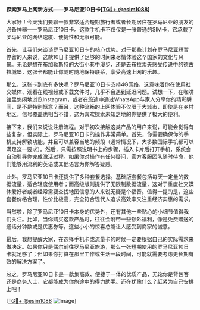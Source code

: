 **探索罗马上网新方式——罗马尼亚10日卡[[TG💪+ @esim1088](https://t.me/s/esim1088)]**

大家好！今天我们要聊一款非常适合短期旅行者或者长期居住在罗马尼亚的朋友的必备神器——罗马尼亚10日卡。这款手机卡不仅仅是一张普通的SIM卡，它承载了罗马尼亚的网络速度、便捷性和无限可能。

首先，让我们来谈谈罗马尼亚10日卡的核心优势。对于那些计划在罗马尼亚短暂停留的人来说，这款10日卡提供了足够的时间来尽情体验这个国家的文化与风景。无论是想在布加勒斯特的大街小巷中漫步，还是去布拉索夫感受传说中的德古拉城堡，这张卡都能让你随时随地保持联系，享受高速上网的乐趣。

那么，这张卡到底有多快呢？罗马尼亚10日卡支持4G网络，这意味着你在使用社交媒体、观看在线视频或下载文件时，几乎不会遇到延迟问题。试想一下，在咖啡馆里悠闲地浏览Instagram，或者在旅途中通过WhatsApp与家人分享你的精彩瞬间，是不是特别惬意？而且，这种流畅的上网体验不仅限于大城市，即使是在乡村地区，信号覆盖也相当不错，这为喜欢探索未知之地的你提供了极大的便利。

接下来，我们来说说注册流程。对于初次接触这类产品的用户来说，可能会觉得有些复杂，但实际上，罗马尼亚10日卡的操作非常简单。首先，你需要确保你的手机支持解锁功能，并且可以兼容当地的频段（通常情况下，大多数国际手机都可以满足这一要求）。然后，只需按照说明书上的步骤，插入卡片后打开手机，系统会自动引导你完成激活过程。如果你对操作有任何疑问，官方客服团队随时待命，他们能够用流利的英语或其他语言为你解答疑惑。

此外，罗马尼亚10日卡还提供了多种套餐选择。基础版套餐包括每天一定量的数据流量，适合轻度使用者；而高级版则提供了无限制数据流量，这对于重度社交媒体爱好者或者经常需要查找地图信息的人来说无疑是个福音。值得一提的是，这些套餐价格合理，性价比极高，完全符合现代人追求高效率又注重经济实惠的需求。

当然啦，除了罗马尼亚10日卡本身的优势外，还有其他一些贴心的小细节值得我们关注。比如，当你购买这款产品时，往往会附带一些额外福利，像是免费赠送的通话分钟数或是优惠券等。这些小小的惊喜总能让人感受到商家的诚意。

最后，我想提醒大家，在选择手机卡或流量卡的时候一定要根据自己的实际需求来做决定。如果你只是偶尔前往罗马尼亚旅游，那么一张短期使用的罗马尼亚10日卡就足够了；但如果你打算在那里工作或生活一段时间，可能就需要考虑更长期有效的解决方案了。

总之，罗马尼亚10日卡是一款集高效、便捷于一体的优质产品，无论你是背包客还是商务人士，它都能成为你旅途中的得力助手。还在犹豫什么？赶紧为自己安排上吧！

[[TG💪+ @esim1088](https://t.me/s/esim1088) ![Image](https://i.postimg.cc/4NQfJmqS/Snipaste-2025-05-13-00-14-12.png)]